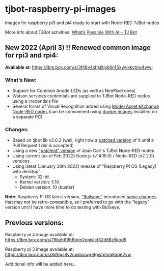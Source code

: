 # tjbot-raspberry-pi-images
Images for raspberry pi3 and pi4 ready to start with Node-RED TJBot nodes

More info about TJBot activities:
 [What’s Possible With AI – TJ Bot](https://www.ibm.com/ibm/responsibility/initiatives/activitykits/tjbot/)


## New 2022 (April 3) !! Renewed common image for rpi3 and rpi4:
**Available at:** https://ibm.box.com/s/3f48x4xhkjitjxb6r45xwvkkctcw4wwj

### What's New:
 - Support for Common Anode LEDs (as well as NeoPixel ones)
 - Watson services credentials are supplied to TJBot Node-RED nodes using a credentials file
 - Several forms of Visual Recognition added using [Model Asset eXchange](https://ml-exchange.org/models/) [Node-RED nodes](https://flows.nodered.org/node/node-red-contrib-model-asset-exchange) (can be consumned using [docker images](https://hub.docker.com/u/codait) installed on a separate PC)

### Changes:
 - Based on tjbot lib v2.0.2 (well, right now a [patched version](https://github.com/jimbotel/tjbotlib) of it until a Pull Request I did is accepted)
 - Using a new ["patched" version](https://github.com/jimbotel/node-red-contrib-tjbot) of Jean Carl's TJBot Node-RED nodes 
 - Using current (as of Feb 2022) Node.js (v14.19.0) / Node-RED (v2.2.0) versions
 - Using latest (January 28th 2022) release of "Raspberry Pi OS (Legacy) with desktop":  
   - System: 32-bit  
   - Kernel version: 5.10  
   - Debian version: 10 (buster)  

**Note**: Raspberry Pi OS latest version, ["Bullseye"](https://www.raspberrypi.com/news/raspberry-pi-os-debian-bullseye/) introduced [some changes](https://www.raspberrypi.com/news/new-old-functionality-with-raspberry-pi-os-legacy/) that may not be retro-compatible, so I preferred to go with the "legacy" version until I have more time to do testing with Bullseye.  

## Previous versions:

Raspberry pi 4 image available at:
https://ibm.box.com/s/79bzh69h8brin2ppislct52d88z5kod5

Raspberry pi 3 image available at: 
https://ibm.box.com/s/8d1qcj8v2cwdvcwgetgwtphrq8nqe2vw


Additional info will be added here...


